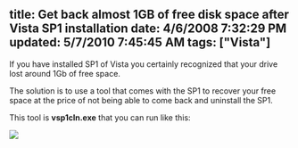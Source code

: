 title: Get back almost 1GB of free disk space after Vista SP1 installation
date: 4/6/2008 7:32:29 PM
updated: 5/7/2010 7:45:45 AM
tags: ["Vista"]
---
If you have installed SP1 of Vista you certainly recognized that your drive lost around 1Gb of free space.

The solution is to use a tool that comes with the SP1 to recover your free space at the price of not being able to come back and uninstall the SP1.

This tool is **vsp1cln.exe** that you can run like this:

![](http://farm3.static.flickr.com/2361/2392274036_6c44d80244_o.jpg)
